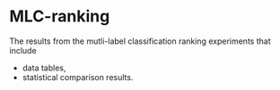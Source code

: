 # MLC-ranking
The results from the mutli-label classification ranking experiments that include

- data tables,
- statistical comparison results.

